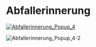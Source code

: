 # Abfallerinnerung

[![Abfallerinnerung_Popup_4](https://github.com/MaxxKra/Abfallerinnerung/assets/83531755/f54d4ff5-19a0-4ad0-be81-e6b357caca14)](https://github.com/MaxxKra/Abfallerinnerung/assets/83531755/f54d4ff5-19a0-4ad0-be81-e6b357caca14)


![Abfallerinnerung_Popup_4-2](https://github.com/MaxxKra/Abfallerinnerung/assets/83531755/aa8bad26-97fe-429f-af24-0c78c1d78e00)

